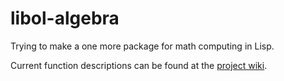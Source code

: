 libol-algebra
=============

Trying to make a one more package for math computing in Lisp.

Current function descriptions can be found at the [project wiki](https://github.com/yuriy-chumak/libol-algebra/wiki).
